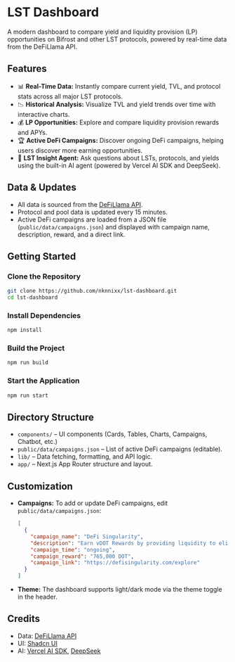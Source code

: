 # LST Dashboard

A modern dashboard to compare yield and liquidity provision (LP) opportunities on Bifrost and other LST protocols, powered by real-time data from the DeFiLlama API.

## Features

- 📊 **Real-Time Data:** Instantly compare current yield, TVL, and protocol stats across all major LST protocols.
- 📉 **Historical Analysis:** Visualize TVL and yield trends over time with interactive charts.
- 💰 **LP Opportunities:** Explore and compare liquidity provision rewards and APYs.
- 🏆 **Active DeFi Campaigns:** Discover ongoing DeFi campaigns, helping users discover more earning opportunities.
- 🤖 **LST Insight Agent:** Ask questions about LSTs, protocols, and yields using the built-in AI agent (powered by Vercel AI SDK and DeepSeek).

## Data & Updates

- All data is sourced from the [DeFiLlama API](https://defillama.com/).
- Protocol and pool data is updated every 15 minutes.
- Active DeFi campaigns are loaded from a JSON file (`public/data/campaigns.json`) and displayed with campaign name, description, reward, and a direct link.

## Getting Started

### Clone the Repository
```sh
git clone https://github.com/nknnixx/lst-dashboard.git
cd lst-dashboard
```

### Install Dependencies
```sh
npm install
```

### Build the Project
```sh
npm run build
```

### Start the Application
```sh
npm run start
```

## Directory Structure

- `components/` – UI components (Cards, Tables, Charts, Campaigns, Chatbot, etc.)
- `public/data/campaigns.json` – List of active DeFi campaigns (editable).
- `lib/` – Data fetching, formatting, and API logic.
- `app/` – Next.js App Router structure and layout.

## Customization

- **Campaigns:** To add or update DeFi campaigns, edit `public/data/campaigns.json`:
  ```json
  [
    {
      "campaign_name": "DeFi Singularity",
      "description": "Earn vDOT Rewards by providing liquidity to eligible pools.",
      "campaign_time": "ongoing",
      "campaign_reward": "765,000 DOT",
      "campaign_link": "https://defisingularity.com/explore"
    }
  ]
  ```
- **Theme:** The dashboard supports light/dark mode via the theme toggle in the header.

## Credits

- Data: [DeFiLlama API](https://defillama.com/)
- UI: [Shadcn UI](https://ui.shadcn.com/)
- AI: [Vercel AI SDK](https://sdk.vercel.ai/), [DeepSeek](https://deepseek.com/) 
